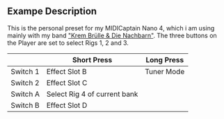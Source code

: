 ## Exampe Description

This is the personal preset for my MIDICaptain Nano 4, which i am using mainly with my band <a target="_blank" href="https://kbdn.info">"Krem Brülle & Die Nachbarn"</a>. The three buttons on the Player are set to select Rigs 1, 2 and 3.

|            | Short Press                  | Long Press  |  
|------------|------------------------------|-------------|
| Switch 1   | Effect Slot B                | Tuner Mode  |
| Switch 2   | Effect Slot C                |             |
| Switch A   | Select Rig 4 of current bank |             |
| Switch B   | Effect Slot D                |             |




